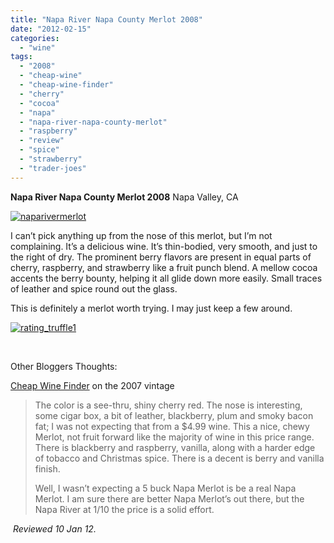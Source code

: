 ```yaml
---
title: "Napa River Napa County Merlot 2008"
date: "2012-02-15"
categories:
  - "wine"
tags:
  - "2008"
  - "cheap-wine"
  - "cheap-wine-finder"
  - "cherry"
  - "cocoa"
  - "napa"
  - "napa-river-napa-county-merlot"
  - "raspberry"
  - "review"
  - "spice"
  - "strawberry"
  - "trader-joes"
---
```


**Napa River Napa County Merlot 2008** Napa Valley, CA

[![](http://s3.amazonaws.com/thegourmez-wpmedia/2012/02/naparivermerlot.jpg "naparivermerlot")](http://s3.amazonaws.com/thegourmez-wpmedia/2012/02/naparivermerlot.jpg)

I can’t pick anything up from the nose of this merlot, but I’m not complaining. It’s a delicious wine. It’s thin-bodied, very smooth, and just to the right of dry. The prominent berry flavors are present in equal parts of cherry, raspberry, and strawberry like a fruit punch blend. A mellow cocoa accents the berry bounty, helping it all glide down more easily. Small traces of leather and spice round out the glass.

This is definitely a merlot worth trying. I may just keep a few around.

[![](http://s3.amazonaws.com/thegourmez-wpmedia/2009/02/rating_truffle1.gif "rating_truffle1")](http://s3.amazonaws.com/thegourmez-wpmedia/2009/02/rating_truffle1.gif)

 

Other Bloggers Thoughts:

[Cheap Wine Finder](http://www.cheapwinefinder.com/2011/02/2007-napa-river-napa-county-merlot/) on the 2007 vintage

> The color is a see-thru, shiny cherry red. The nose is interesting, some cigar box, a bit of leather, blackberry, plum and smoky bacon fat; I was not expecting that from a $4.99 wine. This a nice, chewy Merlot, not fruit forward like the majority of wine in this price range. There is blackberry and raspberry, vanilla, along with a harder edge of tobacco and Christmas spice. There is a decent is berry and vanilla finish.
>
> Well, I wasn’t expecting a 5 buck Napa Merlot is be a real Napa Merlot. I am sure there are better Napa Merlot’s out there, but the Napa River at 1/10 the price is a solid effort.

 _Reviewed 10 Jan 12._
